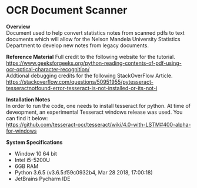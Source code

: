 # OCR Document Scanner
**Overview**<br>
Document used to help convert statistics notes from scanned pdfs to text documents which will allow for the Nelson Mandela University Statistics Department to develop new notes from legacy documents.

**Reference Material**
Full credit to the following website for the tutorial.<br>
https://www.geeksforgeeks.org/python-reading-contents-of-pdf-using-ocr-optical-character-recognition/ <br>
Addtional debugging credits for the following StackOverFlow Article.<br>
https://stackoverflow.com/questions/50951955/pytesseract-tesseractnotfound-error-tesseract-is-not-installed-or-its-not-i

**Installation Notes**<br>
In order to run the code, one needs to install tesseract for python. At time of deveopment, an experimental Tesseract windows release was used. You can find it below:<br>
https://github.com/tesseract-ocr/tesseract/wiki/4.0-with-LSTM#400-alpha-for-windows

**System Specifications**
- Window 10 64 bit
- Intel i5-5200U
- 6GB RAM
- Python 3.6.5 (v3.6.5:f59c0932b4, Mar 28 2018, 17:00:18)
- JetBrains Pycharm IDE
